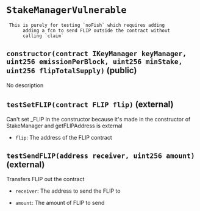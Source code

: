# `StakeManagerVulnerable`



     This is purely for testing `noFish` which requires adding
          adding a fcn to send FLIP outside the contract without
          calling `claim`



## `constructor(contract IKeyManager keyManager, uint256 emissionPerBlock, uint256 minStake, uint256 flipTotalSupply)` (public)

No description


## `testSetFLIP(contract FLIP flip)` (external)

 Can't set _FLIP in the constructor because it's made in the constructor
         of StakeManager and getFLIPAddress is external


- `flip`:      The address of the FLIP contract


## `testSendFLIP(address receiver, uint256 amount)` (external)

 Transfers FLIP out the contract


- `receiver`:  The address to send the FLIP to

- `amount`:    The amount of FLIP to send



